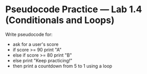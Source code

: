 # Pseudocode Practice — Lab 1.4 (Conditionals and Loops)

Write pseudocode for:
- ask for a user's score
- if score >= 90 print "A"
- else if score >= 80 print "B"
- else print "Keep practicing!"
- then print a countdown from 5 to 1 using a loop
